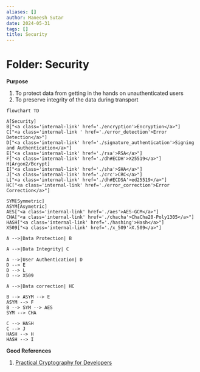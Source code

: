 ```yaml
---
aliases: []
author: Maneesh Sutar
date: 2024-05-31
tags: []
title: Security
---
```


# Folder: Security

**Purpose**

1. To protect data from getting in the hands on unauthenticated users
1. To preserve integrity of the data during transport

````mermaid
flowchart TD

A[Security] 
B["<a class='internal-link' href='./encryption'>Encryption</a>"]
C["<a class='internal-link ' href='./error_detection'>Error Detection</a>"]
D["<a class='internal-link' href='./signature_authentication'>Signing and Authentication</a>"]
E["<a class='internal-link' href='./rsa'>RSA</a>"]
F["<a class='internal-link' href='./dh#ECDH'>X25519</a>"]
H[Argon2/Bcrypt]
I["<a class='internal-link' href='./sha'>SHA</a>"]
J["<a class='internal-link' href='./crc'>CRC</a>"]
L["<a class='internal-link' href='./dh#ECDSA'>ed25519</a>"]
HC["<a class='internal-link' href='./error_correction'>Error Correction</a>"]

SYM[Symmetric]
ASYM[Asymetric]
AES["<a class='internal-link' href='./aes'>AES-GCM</a>"]
CHA["<a class='internal-link' href='./chacha'>ChaCha20-Poly1305</a>"]
HASH["<a class='internal-link' href='./hashing'>Hash</a>"]
X509["<a class='internal-link' href='./x_509'>X.509</a>"]

A -->|Data Protection| B

A -->|Data Integrity| C

A -->|User Authentication| D 
D --> E
D --> L
D --> X509

A -->|Data correction| HC

B --> ASYM --> E
ASYM --> F
B --> SYM --> AES
SYM --> CHA

C --> HASH
C --> J
HASH --> H
HASH --> I
````

**Good References**

1. [Practical Cryptography for Developers](https://cryptobook.nakov.com/)
